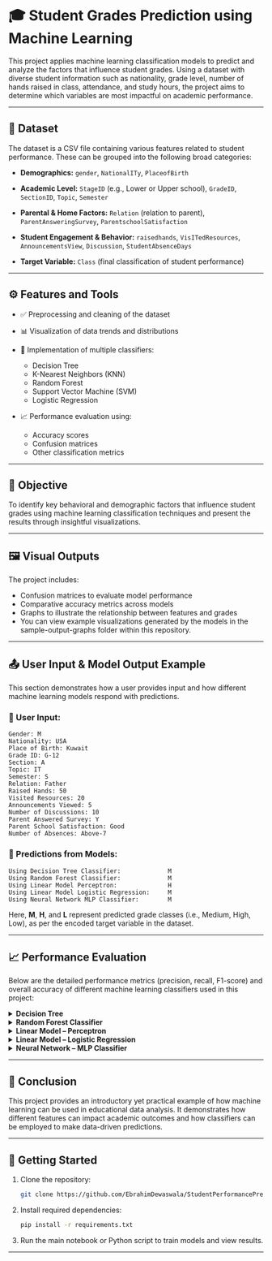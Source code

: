 # 🎓 Student Grades Prediction using Machine Learning

This project applies machine learning classification models to predict and analyze the factors that influence student grades. Using a dataset with diverse student information such as nationality, grade level, number of hands raised in class, attendance, and study hours, the project aims to determine which variables are most impactful on academic performance.

---

## 📁 Dataset

The dataset is a CSV file containing various features related to student performance. These can be grouped into the following broad categories:

* **Demographics:**
  `gender`, `NationalITy`, `PlaceofBirth`

* **Academic Level:**
  `StageID` (e.g., Lower or Upper school), `GradeID`, `SectionID`, `Topic`, `Semester`

* **Parental & Home Factors:**
  `Relation` (relation to parent), `ParentAnsweringSurvey`, `ParentschoolSatisfaction`

* **Student Engagement & Behavior:**
  `raisedhands`, `VisITedResources`, `AnnouncementsView`, `Discussion`, `StudentAbsenceDays`

* **Target Variable:**
  `Class` (final classification of student performance)

---

## ⚙️ Features and Tools

* ✅ Preprocessing and cleaning of the dataset

* 📊 Visualization of data trends and distributions

* 🤖 Implementation of multiple classifiers:
  * Decision Tree
  * K-Nearest Neighbors (KNN)
  * Random Forest
  * Support Vector Machine (SVM)
  * Logistic Regression

* 📈 Performance evaluation using:
  * Accuracy scores
  * Confusion matrices
  * Other classification metrics

---

## 📌 Objective

To identify key behavioral and demographic factors that influence student grades using machine learning classification techniques and present the results through insightful visualizations.

---

## 🖼️ Visual Outputs

The project includes:

* Confusion matrices to evaluate model performance
* Comparative accuracy metrics across models
* Graphs to illustrate the relationship between features and grades
* You can view example visualizations generated by the models in the sample-output-graphs folder within this repository.

---

## 📤 User Input & Model Output Example

This section demonstrates how a user provides input and how different machine learning models respond with predictions.

### 🧑 User Input:

```
Gender: M  
Nationality: USA  
Place of Birth: Kuwait  
Grade ID: G-12  
Section: A  
Topic: IT  
Semester: S  
Relation: Father  
Raised Hands: 50  
Visited Resources: 20  
Announcements Viewed: 5  
Number of Discussions: 10  
Parent Answered Survey: Y  
Parent School Satisfaction: Good  
Number of Absences: Above-7
```

### 🤖 Predictions from Models:

```
Using Decision Tree Classifier:             M  
Using Random Forest Classifier:             M  
Using Linear Model Perceptron:              H  
Using Linear Model Logistic Regression:     M  
Using Neural Network MLP Classifier:        M
```

Here, **M**, **H**, and **L** represent predicted grade classes (i.e., Medium, High, Low), as per the encoded target variable in the dataset.

---


## 📈 Performance Evaluation

Below are the detailed performance metrics (precision, recall, F1-score) and overall accuracy of different machine learning classifiers used in this project:

<details>
<summary><strong>Decision Tree</strong></summary>

```
              precision    recall  f1-score   support

           0       0.64      0.67      0.65        52
           1       0.89      0.86      0.87        28
           2       0.66      0.63      0.65        63

    accuracy                           0.69       143
   macro avg       0.73      0.72      0.72       143
weighted avg       0.69      0.69      0.69       143

Accuracy: **0.692**
```

</details>

<details>
<summary><strong>Random Forest Classifier</strong></summary>

```
              precision    recall  f1-score   support

           0       0.64      0.69      0.67        52
           1       0.93      0.93      0.93        28
           2       0.69      0.65      0.67        63

    accuracy                           0.72       143
   macro avg       0.76      0.76      0.76       143
weighted avg       0.72      0.72      0.72       143

Accuracy: **0.72**
```

</details>

<details>
<summary><strong>Linear Model – Perceptron</strong></summary>

```
              precision    recall  f1-score   support

           0       0.40      1.00      0.57        52
           1       1.00      0.14      0.25        28
           2       0.00      0.00      0.00        63

    accuracy                           0.39       143
   macro avg       0.47      0.38      0.27       143
weighted avg       0.34      0.39      0.26       143

Accuracy: **0.392**
```

</details>

<details>
<summary><strong>Linear Model – Logistic Regression</strong></summary>

```
              precision    recall  f1-score   support

           0       0.67      0.85      0.75        52
           1       0.93      0.89      0.91        28
           2       0.78      0.62      0.69        63

    accuracy                           0.76       143
   macro avg       0.79      0.79      0.78       143
weighted avg       0.77      0.76      0.75       143

Accuracy: **0.76**
```

</details>

<details>
<summary><strong>Neural Network – MLP Classifier</strong></summary>

```
              precision    recall  f1-score   support

           0       0.70      0.83      0.76        52
           1       0.92      0.86      0.89        28
           2       0.77      0.68      0.72        63

    accuracy                           0.77       143
   macro avg       0.80      0.79      0.79       143
weighted avg       0.78      0.77      0.77       143

Accuracy: **0.769**
```

</details>

---

## 🧠 Conclusion

This project provides an introductory yet practical example of how machine learning can be used in educational data analysis. It demonstrates how different features can impact academic outcomes and how classifiers can be employed to make data-driven predictions.

---

## 🚀 Getting Started

1. Clone the repository:

   ```bash
   git clone https://github.com/EbrahimDewaswala/StudentPerformancePrediction
   ```
2. Install required dependencies:

   ```bash
   pip install -r requirements.txt
   ```
3. Run the main notebook or Python script to train models and view results.

---
